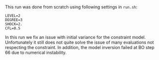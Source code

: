This run was done from scratch using following settings in `run.sh`:
```
LEVEL=2
DEGREE=3
SHOCK=2.
CFL=0.5
```

In this run we fix an issue with initial variance for the constraint model. Unfortunately it still does not quite solve the issue of many evaluations not respecting the constraint. In addition, the model inversion failed at BO step 66 due to numerical instability.
